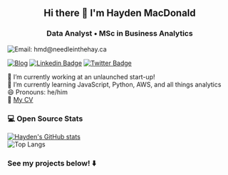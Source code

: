 <h2 align="center">Hi there 👋 I'm Hayden MacDonald</h2>
<h3 align="center">Data Analyst • MSc in Business Analytics</h3>

<div>
    <img align="center" src="https://img.shields.io/badge/-hmd@needleinthehay.ca-blue?style=flat&logo=microsoft-outlook" alt="Email: hmd@needleinthehay.ca"/>
</div>

[![Blog](https://img.shields.io/badge/-Needle%20in%20the%20Hay-black?style=flat&logo=RSS&logoColor=white)](https://needleinthehay.ca/)
[![Linkedin Badge](https://img.shields.io/badge/-haydenmacdonald-blue?style=flat&logo=Linkedin&logoColor=white)](https://www.linkedin.com/in/hayden-macdonald/)
[![Twitter Badge](https://img.shields.io/badge/-@HYDNMCDNLD-00acee?style=flat&logo=Twitter&logoColor=white)](https://twitter.com/HYDNMCDNLD)

💼 I’m currently working at an unlaunched start-up!  
🌱 I’m currently learning JavaScript, Python, AWS, and all things analytics  
😄 Pronouns: he/him  
📄 [My CV](https://needleinthehay.ca/cv.pdf)   

### 💻 Open Source Stats

<picture>
    <source srcset="https://github-readme-stats.vercel.app/api?username=HaydenMacDonald&show_icons=true" media="(data-color-mode: light)"/>
    <source srcset="https://github-readme-stats.vercel.app/api?username=HaydenMacDonald&show_icons=true&theme=dark" media="(data-color-mode: dark)"/>
</picture>

[![Hayden's GitHub stats](https://github-readme-stats.vercel.app/api?username=HaydenMacDonald&show_icons=true)](https://github.com/HaydenMacDonald/github-readme-stats)  
![Top Langs](https://github-readme-stats.vercel.app/api/top-langs/?username=HaydenMacDonald&layout=compact&exclude_repo=needle-in-the-hay,rweekly.org&hide=html,css&langs_count=8)

### See my projects below! ⬇️
